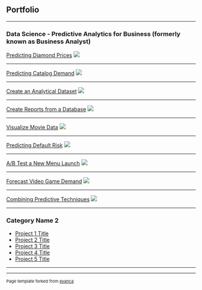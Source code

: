 ## Portfolio

---

### Data Science - Predictive Analytics for Business (formerly known as Business Analyst)

[Predicting Diamond Prices](https://github.com/singminhong/Predictive-Analytics-for-Business-Nanodegree/tree/master/1_Problem-Solving-with-Analytics/1.1_Predicting-Diamond-Prices.pdf)
<img src="images/dummy_thumbnail.jpg?raw=true"/>

---
[Predicting Catalog Demand](https://github.com/singminhong/Predictive-Analytics-for-Business-Nanodegree/tree/master/1_Problem-Solving-with-Analytics/1.2_Predicting-Catalog-Demand.pdf)
<img src="images/dummy_thumbnail.jpg?raw=true"/>

---
[Create an Analytical Dataset](https://github.com/singminhong/Predictive-Analytics-for-Business-Nanodegree/tree/master/2_Data-Wrangling/2.1_Create-an-Analytical-Dataset.pdf)
<img src="images/dummy_thumbnail.jpg?raw=true"/>

---
[Create Reports from a Database](https://github.com/singminhong/Predictive-Analytics-for-Business-Nanodegree/tree/master/2_Data-Wrangling/2.2_Create-Reports-from-a-Database.zip)
<img src="images/dummy_thumbnail.jpg?raw=true"/>

---
[Visualize Movie Data](https://github.com/singminhong/Predictive-Analytics-for-Business-Nanodegree/tree/master/3_Data-Visualization/3.1_Visualize-Movie-Data.pdf)
<img src="images/dummy_thumbnail.jpg?raw=true"/>

---
[Predicting Default Risk](https://github.com/singminhong/Predictive-Analytics-for-Business-Nanodegree/tree/master/4_Classification-Models/4.1_Predicting-Default-Risk.pdf)
<img src="images/dummy_thumbnail.jpg?raw=true"/>

---
[A/B Test a New Menu Launch](https://github.com/singminhong/Predictive-Analytics-for-Business-Nanodegree/tree/master/5_AB-Testing/5.1_AB-Test-a-New-Menu-Launch.pdf)
<img src="images/dummy_thumbnail.jpg?raw=true"/>

---
[Forecast Video Game Demand](https://github.com/singminhong/Predictive-Analytics-for-Business-Nanodegree/tree/master/6_Time-Series-Forecasting/6.1_Forecast-Video-Game-Demand.pdf)
<img src="images/dummy_thumbnail.jpg?raw=true"/>

---
[Combining Predictive Techniques](https://github.com/singminhong/Predictive-Analytics-for-Business-Nanodegree/tree/master/7_Segmentation-and-Clustering/7.1_Combining-Predictive-Techniques.pdf)
<img src="images/dummy_thumbnail.jpg?raw=true"/>

---

### Category Name 2

- [Project 1 Title](http://example.com/)
- [Project 2 Title](http://example.com/)
- [Project 3 Title](http://example.com/)
- [Project 4 Title](http://example.com/)
- [Project 5 Title](http://example.com/)

---




---
<p style="font-size:11px">Page template forked from <a href="https://github.com/evanca/quick-portfolio">evanca</a></p>
<!-- Remove above link if you don't want to attibute -->
